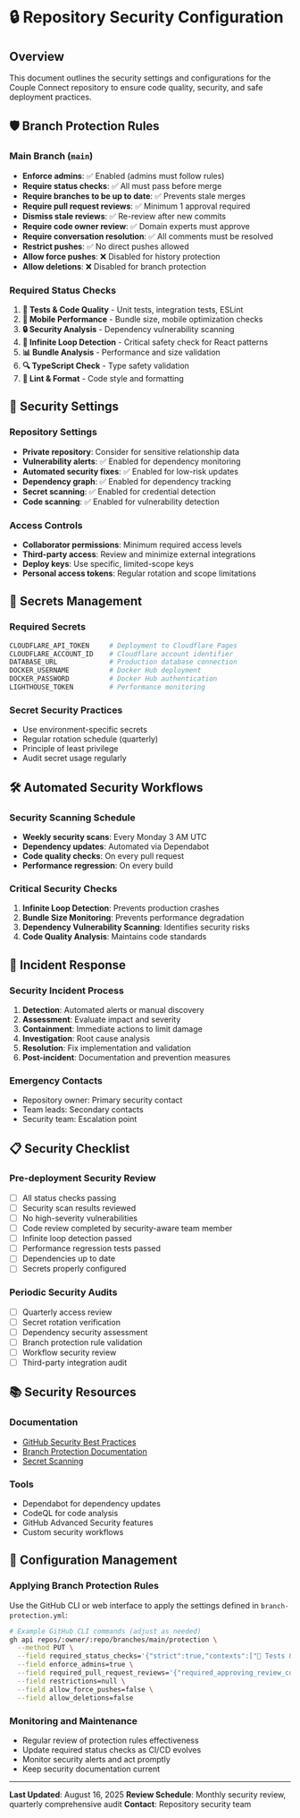 # 🔒 Repository Security Configuration

## Overview

This document outlines the security settings and configurations for the Couple Connect repository to ensure code quality, security, and safe deployment practices.

## 🛡️ Branch Protection Rules

### Main Branch (`main`)

- **Enforce admins**: ✅ Enabled (admins must follow rules)
- **Require status checks**: ✅ All must pass before merge
- **Require branches to be up to date**: ✅ Prevents stale merges
- **Require pull request reviews**: ✅ Minimum 1 approval required
- **Dismiss stale reviews**: ✅ Re-review after new commits
- **Require code owner review**: ✅ Domain experts must approve
- **Require conversation resolution**: ✅ All comments must be resolved
- **Restrict pushes**: ✅ No direct pushes allowed
- **Allow force pushes**: ❌ Disabled for history protection
- **Allow deletions**: ❌ Disabled for branch protection

### Required Status Checks

1. **🧪 Tests & Code Quality** - Unit tests, integration tests, ESLint
2. **📱 Mobile Performance** - Bundle size, mobile optimization checks
3. **🔒 Security Analysis** - Dependency vulnerability scanning
4. **🚨 Infinite Loop Detection** - Critical safety check for React patterns
5. **📊 Bundle Analysis** - Performance and size validation
6. **🔍 TypeScript Check** - Type safety validation
7. **🧹 Lint & Format** - Code style and formatting

## 🔐 Security Settings

### Repository Settings

- **Private repository**: Consider for sensitive relationship data
- **Vulnerability alerts**: ✅ Enabled for dependency monitoring
- **Automated security fixes**: ✅ Enabled for low-risk updates
- **Dependency graph**: ✅ Enabled for dependency tracking
- **Secret scanning**: ✅ Enabled for credential detection
- **Code scanning**: ✅ Enabled for vulnerability detection

### Access Controls

- **Collaborator permissions**: Minimum required access levels
- **Third-party access**: Review and minimize external integrations
- **Deploy keys**: Use specific, limited-scope keys
- **Personal access tokens**: Regular rotation and scope limitations

## 🔑 Secrets Management

### Required Secrets

```bash
CLOUDFLARE_API_TOKEN     # Deployment to Cloudflare Pages
CLOUDFLARE_ACCOUNT_ID    # Cloudflare account identifier
DATABASE_URL             # Production database connection
DOCKER_USERNAME          # Docker Hub deployment
DOCKER_PASSWORD          # Docker Hub authentication
LIGHTHOUSE_TOKEN         # Performance monitoring
```

### Secret Security Practices

- Use environment-specific secrets
- Regular rotation schedule (quarterly)
- Principle of least privilege
- Audit secret usage regularly

## 🛠️ Automated Security Workflows

### Security Scanning Schedule

- **Weekly security scans**: Every Monday 3 AM UTC
- **Dependency updates**: Automated via Dependabot
- **Code quality checks**: On every pull request
- **Performance regression**: On every build

### Critical Security Checks

1. **Infinite Loop Detection**: Prevents production crashes
2. **Bundle Size Monitoring**: Prevents performance degradation
3. **Dependency Vulnerability Scanning**: Identifies security risks
4. **Code Quality Analysis**: Maintains code standards

## 🚨 Incident Response

### Security Incident Process

1. **Detection**: Automated alerts or manual discovery
2. **Assessment**: Evaluate impact and severity
3. **Containment**: Immediate actions to limit damage
4. **Investigation**: Root cause analysis
5. **Resolution**: Fix implementation and validation
6. **Post-incident**: Documentation and prevention measures

### Emergency Contacts

- Repository owner: Primary security contact
- Team leads: Secondary contacts
- Security team: Escalation point

## 📋 Security Checklist

### Pre-deployment Security Review

- [ ] All status checks passing
- [ ] Security scan results reviewed
- [ ] No high-severity vulnerabilities
- [ ] Code review completed by security-aware team member
- [ ] Infinite loop detection passed
- [ ] Performance regression tests passed
- [ ] Dependencies up to date
- [ ] Secrets properly configured

### Periodic Security Audits

- [ ] Quarterly access review
- [ ] Secret rotation verification
- [ ] Dependency security assessment
- [ ] Branch protection rule validation
- [ ] Workflow security review
- [ ] Third-party integration audit

## 📚 Security Resources

### Documentation

- [GitHub Security Best Practices](https://docs.github.com/en/code-security)
- [Branch Protection Documentation](https://docs.github.com/en/repositories/configuring-branches-and-merges-in-your-repository/defining-the-mergeability-of-pull-requests/about-protected-branches)
- [Secret Scanning](https://docs.github.com/en/code-security/secret-scanning)

### Tools

- Dependabot for dependency updates
- CodeQL for code analysis
- GitHub Advanced Security features
- Custom security workflows

## 🔄 Configuration Management

### Applying Branch Protection Rules

Use the GitHub CLI or web interface to apply the settings defined in `branch-protection.yml`:

```bash
# Example GitHub CLI commands (adjust as needed)
gh api repos/:owner/:repo/branches/main/protection \
  --method PUT \
  --field required_status_checks='{"strict":true,"contexts":["🧪 Tests & Code Quality","📱 Mobile Performance","🔒 Security Analysis","🚨 Infinite Loop Detection","📊 Bundle Analysis","🔍 TypeScript Check","🧹 Lint & Format"]}' \
  --field enforce_admins=true \
  --field required_pull_request_reviews='{"required_approving_review_count":1,"dismiss_stale_reviews":true,"require_code_owner_reviews":true,"require_last_push_approval":true}' \
  --field restrictions=null \
  --field allow_force_pushes=false \
  --field allow_deletions=false
```

### Monitoring and Maintenance

- Regular review of protection rules effectiveness
- Update required status checks as CI/CD evolves
- Monitor security alerts and act promptly
- Keep security documentation current

---

**Last Updated**: August 16, 2025
**Review Schedule**: Monthly security review, quarterly comprehensive audit
**Contact**: Repository security team
